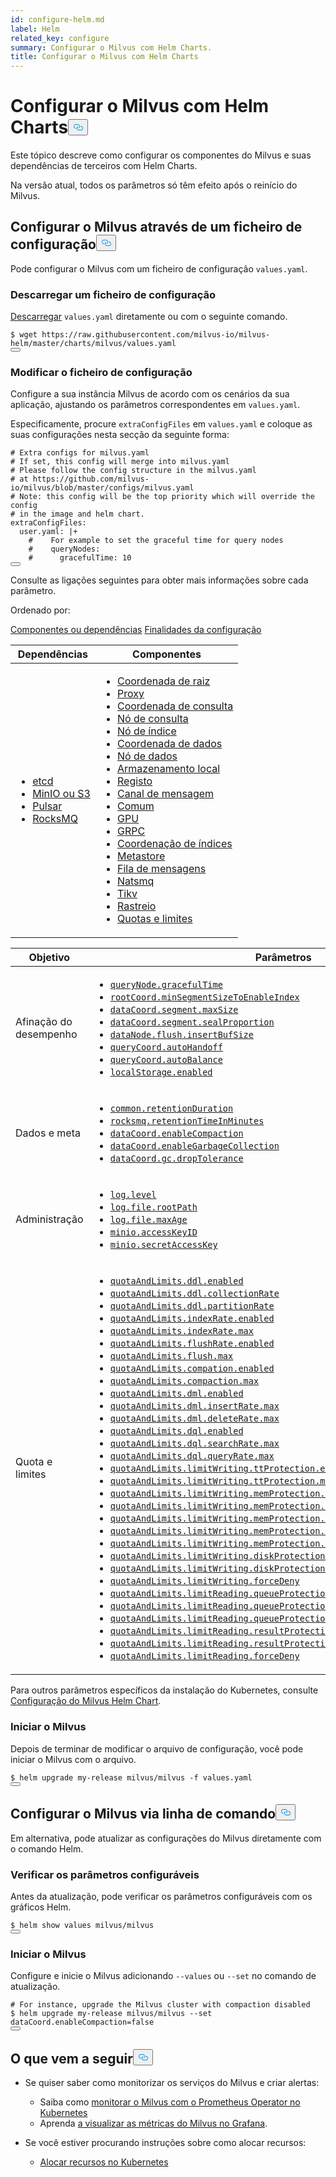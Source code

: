 ```yaml
---
id: configure-helm.md
label: Helm
related_key: configure
summary: Configurar o Milvus com Helm Charts.
title: Configurar o Milvus com Helm Charts
---
```

<h1 id="Configure-Milvus-with-Helm-Charts" class="common-anchor-header">Configurar o Milvus com Helm Charts<button data-href="#Configure-Milvus-with-Helm-Charts" class="anchor-icon" translate="no">
      <svg translate="no"
        aria-hidden="true"
        focusable="false"
        height="20"
        version="1.1"
        viewBox="0 0 16 16"
        width="16"
      >
        <path
          fill="#0092E4"
          fill-rule="evenodd"
          d="M4 9h1v1H4c-1.5 0-3-1.69-3-3.5S2.55 3 4 3h4c1.45 0 3 1.69 3 3.5 0 1.41-.91 2.72-2 3.25V8.59c.58-.45 1-1.27 1-2.09C10 5.22 8.98 4 8 4H4c-.98 0-2 1.22-2 2.5S3 9 4 9zm9-3h-1v1h1c1 0 2 1.22 2 2.5S13.98 12 13 12H9c-.98 0-2-1.22-2-2.5 0-.83.42-1.64 1-2.09V6.25c-1.09.53-2 1.84-2 3.25C6 11.31 7.55 13 9 13h4c1.45 0 3-1.69 3-3.5S14.5 6 13 6z"
        ></path>
      </svg>
    </button></h1><p>Este tópico descreve como configurar os componentes do Milvus e suas dependências de terceiros com Helm Charts.</p>
<div class="alert note">
Na versão atual, todos os parâmetros só têm efeito após o reinício do Milvus.</div>
<h2 id="Configure-Milvus-via-configuration-file" class="common-anchor-header">Configurar o Milvus através de um ficheiro de configuração<button data-href="#Configure-Milvus-via-configuration-file" class="anchor-icon" translate="no">
      <svg translate="no"
        aria-hidden="true"
        focusable="false"
        height="20"
        version="1.1"
        viewBox="0 0 16 16"
        width="16"
      >
        <path
          fill="#0092E4"
          fill-rule="evenodd"
          d="M4 9h1v1H4c-1.5 0-3-1.69-3-3.5S2.55 3 4 3h4c1.45 0 3 1.69 3 3.5 0 1.41-.91 2.72-2 3.25V8.59c.58-.45 1-1.27 1-2.09C10 5.22 8.98 4 8 4H4c-.98 0-2 1.22-2 2.5S3 9 4 9zm9-3h-1v1h1c1 0 2 1.22 2 2.5S13.98 12 13 12H9c-.98 0-2-1.22-2-2.5 0-.83.42-1.64 1-2.09V6.25c-1.09.53-2 1.84-2 3.25C6 11.31 7.55 13 9 13h4c1.45 0 3-1.69 3-3.5S14.5 6 13 6z"
        ></path>
      </svg>
    </button></h2><p>Pode configurar o Milvus com um ficheiro de configuração <code translate="no">values.yaml</code>.</p>
<h3 id="Download-a-configuration-file" class="common-anchor-header">Descarregar um ficheiro de configuração</h3><p><a href="https://raw.githubusercontent.com/milvus-io/milvus-helm/master/charts/milvus/values.yaml">Descarregar</a> <code translate="no">values.yaml</code> diretamente ou com o seguinte comando.</p>
<pre><code translate="no">$ wget <span class="hljs-attr">https</span>:<span class="hljs-comment">//raw.githubusercontent.com/milvus-io/milvus-helm/master/charts/milvus/values.yaml</span>
<button class="copy-code-btn"></button></code></pre>
<h3 id="Modify-the-configuration-file" class="common-anchor-header">Modificar o ficheiro de configuração</h3><p>Configure a sua instância Milvus de acordo com os cenários da sua aplicação, ajustando os parâmetros correspondentes em <code translate="no">values.yaml</code>.</p>
<p>Especificamente, procure <code translate="no">extraConfigFiles</code> em <code translate="no">values.yaml</code> e coloque as suas configurações nesta secção da seguinte forma:</p>
<pre><code translate="no" class="language-yaml"><span class="hljs-comment"># Extra configs for milvus.yaml</span>
<span class="hljs-comment"># If set, this config will merge into milvus.yaml</span>
<span class="hljs-comment"># Please follow the config structure in the milvus.yaml</span>
<span class="hljs-comment"># at https://github.com/milvus-io/milvus/blob/master/configs/milvus.yaml</span>
<span class="hljs-comment"># Note: this config will be the top priority which will override the config</span>
<span class="hljs-comment"># in the image and helm chart.</span>
extraConfigFiles:
  user.yaml: |+
    <span class="hljs-comment">#    For example to set the graceful time for query nodes</span>
    <span class="hljs-comment">#    queryNodes:</span>
    <span class="hljs-comment">#      gracefulTime: 10</span>
<button class="copy-code-btn"></button></code></pre>
<p>Consulte as ligações seguintes para obter mais informações sobre cada parâmetro.</p>
<p>Ordenado por:</p>
<div class="filter">
<a href="#component">Componentes ou dependências</a> <a href="#purpose">Finalidades da configuração</a> </div>
<div class="filter-component table-wrapper">
<table id="component">
<thead>
  <tr>
    <th>Dependências</th>
    <th>Componentes</th>
  </tr>
</thead>
<tbody>
  <tr>
    <td>
        <ul>
            <li><a href="/docs/pt/configure_etcd.md">etcd</a></li>
            <li><a href="/docs/pt/configure_minio.md">MinIO ou S3</a></li>
            <li><a href="/docs/pt/configure_pulsar.md">Pulsar</a></li>
            <li><a href="/docs/pt/configure_rocksmq.md">RocksMQ</a></li>
        </ul>
    </td>
    <td>
        <ul>
            <li><a href="/docs/pt/configure_rootcoord.md">Coordenada de raiz</a></li>
            <li><a href="/docs/pt/configure_proxy.md">Proxy</a></li>
            <li><a href="/docs/pt/configure_querycoord.md">Coordenada de consulta</a></li>
            <li><a href="/docs/pt/configure_querynode.md">Nó de consulta</a></li>
            <li><a href="/docs/pt/configure_indexnode.md">Nó de índice</a></li>
            <li><a href="/docs/pt/configure_datacoord.md">Coordenada de dados</a></li>
            <li><a href="/docs/pt/configure_datanode.md">Nó de dados</a></li>
            <li><a href="/docs/pt/configure_localstorage.md">Armazenamento local</a></li>
            <li><a href="/docs/pt/configure_log.md">Registo</a></li>
            <li><a href="/docs/pt/configure_msgchannel.md">Canal de mensagem</a></li>
            <li><a href="/docs/pt/configure_common.md">Comum</a></li>
            <li><a href="/docs/pt/configure_gpu.md">GPU</a></li>
            <li><a href="/docs/pt/configure_grpc.md">GRPC</a></li>
            <li><a href="/docs/pt/configure_indexcoord.md">Coordenação de índices</a></li>
            <li><a href="/docs/pt/configure_metastore.md">Metastore</a></li>
            <li><a href="/docs/pt/configure_mq.md">Fila de mensagens</a></li>
            <li><a href="/docs/pt/configure_natsmq.md">Natsmq</a></li>
            <li><a href="/docs/pt/configure_tikv.md">Tikv</a></li>
            <li><a href="/docs/pt/configure_trace.md">Rastreio</a></li>
            <li><a href="/docs/pt/configure_quotaandlimits.md">Quotas e limites</a></li>
        </ul>
    </td>
  </tr>
</tbody>
</table>
</div>
<div class="filter-purpose table-wrapper">
<table id="purpose">
<thead>
  <tr>
    <th>Objetivo</th>
    <th>Parâmetros</th>
  </tr>
</thead>
<tbody>
  <tr>
    <td>Afinação do desempenho</td>
    <td>
        <ul>
            <li><a href="/docs/pt/configure_querynode.md#queryNodegracefulTime"><code translate="no">queryNode.gracefulTime</code></a></li>
            <li><a href="/docs/pt/configure_rootcoord.md#rootCoordminSegmentSizeToEnableIndex"><code translate="no">rootCoord.minSegmentSizeToEnableIndex</code></a></li>
            <li><a href="/docs/pt/configure_datacoord.md#dataCoordsegmentmaxSize"><code translate="no">dataCoord.segment.maxSize</code></a></li>
            <li><a href="/docs/pt/configure_datacoord.md#dataCoordsegmentsealProportion"><code translate="no">dataCoord.segment.sealProportion</code></a></li>
            <li><a href="/docs/pt/configure_datanode.md#dataNodeflushinsertBufSize"><code translate="no">dataNode.flush.insertBufSize</code></a></li>
            <li><a href="/docs/pt/configure_querycoord.md#queryCoordautoHandoff"><code translate="no">queryCoord.autoHandoff</code></a></li>
            <li><a href="/docs/pt/configure_querycoord.md#queryCoordautoBalance"><code translate="no">queryCoord.autoBalance</code></a></li>
            <li><a href="/docs/pt/configure_localstorage.md#localStorageenabled"><code translate="no">localStorage.enabled</code></a></li>
        </ul>
    </td>
  </tr>
  <tr>
    <td>Dados e meta</td>
    <td>
        <ul>
            <li><a href="/docs/pt/configure_common.md#commonretentionDuration"><code translate="no">common.retentionDuration</code></a></li>
            <li><a href="/docs/pt/configure_rocksmq.md#rocksmqretentionTimeInMinutes"><code translate="no">rocksmq.retentionTimeInMinutes</code></a></li>
            <li><a href="/docs/pt/configure_datacoord.md#dataCoordenableCompaction"><code translate="no">dataCoord.enableCompaction</code></a></li>
            <li><a href="/docs/pt/configure_datacoord.md#dataCoordenableGarbageCollection"><code translate="no">dataCoord.enableGarbageCollection</code></a></li>
            <li><a href="/docs/pt/configure_datacoord.md#dataCoordgcdropTolerance"><code translate="no">dataCoord.gc.dropTolerance</code></a></li>
        </ul>
    </td>
  </tr>
  <tr>
    <td>Administração</td>
    <td>
        <ul>
            <li><a href="/docs/pt/configure_log.md#loglevel"><code translate="no">log.level</code></a></li>
            <li><a href="/docs/pt/configure_log.md#logfilerootPath"><code translate="no">log.file.rootPath</code></a></li>
            <li><a href="/docs/pt/configure_log.md#logfilemaxAge"><code translate="no">log.file.maxAge</code></a></li>
            <li><a href="/docs/pt/configure_minio.md#minioaccessKeyID"><code translate="no">minio.accessKeyID</code></a></li>
            <li><a href="/docs/pt/configure_minio.md#miniosecretAccessKey"><code translate="no">minio.secretAccessKey</code></a></li>
        </ul>
    </td>
  </tr>
  <tr>
    <td>Quota e limites</td>
    <td>
        <ul>
            <li><a href="/docs/pt/configure_quotaandlimits.md#quotaAndLimitsddlenabled"><code translate="no">quotaAndLimits.ddl.enabled</code></a></li>
            <li><a href="/docs/pt/configure_quotaandlimits.md#quotaAndLimitsddlcollectionRate"><code translate="no">quotaAndLimits.ddl.collectionRate</code></a></li>
            <li><a href="/docs/pt/configure_quotaandlimits.md#quotaAndLimitsddlpartitionRate"><code translate="no">quotaAndLimits.ddl.partitionRate</code></a></li>
            <li><a href="/docs/pt/configure_quotaandlimits.md#quotaAndLimitsindexRateenabled"><code translate="no">quotaAndLimits.indexRate.enabled</code></a></li>
            <li><a href="/docs/pt/configure_quotaandlimits.md#quotaAndLimitsindexRatemax"><code translate="no">quotaAndLimits.indexRate.max</code></a></li>
            <li><a href="/docs/pt/configure_quotaandlimits.md#quotaAndLimitsflushRateenabled"><code translate="no">quotaAndLimits.flushRate.enabled</code></a></li>
            <li><a href="/docs/pt/configure_quotaandlimits.md#quotaAndLimitsflushmax"><code translate="no">quotaAndLimits.flush.max</code></a></li>
            <li><a href="/docs/pt/configure_quotaandlimits.md#quotaAndLimitscompationenabled"><code translate="no">quotaAndLimits.compation.enabled</code></a></li>
            <li><a href="/docs/pt/configure_quotaandlimits.md#quotaAndLimitscompactionmax"><code translate="no">quotaAndLimits.compaction.max</code></a></li>
            <li><a href="/docs/pt/configure_quotaandlimits.md#quotaAndLimitsdmlenabled"><code translate="no">quotaAndLimits.dml.enabled</code></a></li>
            <li><a href="/docs/pt/configure_quotaandlimits.md#quotaAndLimitsdmlinsertRatemax"><code translate="no">quotaAndLimits.dml.insertRate.max</code></a></li>
            <li><a href="/docs/pt/configure_quotaandlimits.md#quotaAndLimitsdmldeleteRatemax"><code translate="no">quotaAndLimits.dml.deleteRate.max</code></a></li>
            <li><a href="/docs/pt/configure_quotaandlimits.md#quotaAndLimitsdqlenabled"><code translate="no">quotaAndLimits.dql.enabled</code></a></li>
            <li><a href="/docs/pt/configure_quotaandlimits.md#quotaAndLimitsdqlsearchRatemax"><code translate="no">quotaAndLimits.dql.searchRate.max</code></a></li>
            <li><a href="/docs/pt/configure_quotaandlimits.md#quotaAndLimitsdqlqueryRatemax"><code translate="no">quotaAndLimits.dql.queryRate.max</code></a></li>
            <li><a href="/docs/pt/configure_quotaandlimits.md#quotaAndLimitslimitWritingttProtectionenabled"><code translate="no">quotaAndLimits.limitWriting.ttProtection.enabled</code></a></li>
            <li><a href="/docs/pt/configure_quotaandlimits.md#quotaAndLimitslimitWritingttProtectionmaxTimeTickDelay"><code translate="no">quotaAndLimits.limitWriting.ttProtection.maxTimeTickDelay</code></a></li>
            <li><a href="/docs/pt/configure_quotaandlimits.md#quotaAndLimitslimitWritingmemProtectionenabled"><code translate="no">quotaAndLimits.limitWriting.memProtection.enabled</code></a></li>
            <li><a href="/docs/pt/configure_quotaandlimits.md#quotaAndLimitslimitWritingmemProtectiondataNodeMemoryLowWaterLevel"><code translate="no">quotaAndLimits.limitWriting.memProtection.dataNodeMemoryLowWaterLevel</code></a></li>
            <li><a href="/docs/pt/configure_quotaandlimits.md#quotaAndLimitslimitWritingmemProtectionqueryNodeMemoryLowWaterLevel"><code translate="no">quotaAndLimits.limitWriting.memProtection.queryNodeMemoryLowWaterLevel</code></a></li>
            <li><a href="/docs/pt/configure_quotaandlimits.md#quotaAndLimitslimitWritingmemProtectiondataNodeMemoryHighWaterLevel"><code translate="no">quotaAndLimits.limitWriting.memProtection.dataNodeMemoryHighWaterLevel</code></a></li>
            <li><a href="/docs/pt/configure_quotaandlimits.md#quotaAndLimitslimitWritingmemProtectionqueryNodeMemoryHighWaterLevel"><code translate="no">quotaAndLimits.limitWriting.memProtection.queryNodeMemoryHighWaterLevel</code></a></li>
            <li><a href="/docs/pt/configure_quotaandlimits.md#quotaAndLimitslimitWritingdiskProtectionenabled"><code translate="no">quotaAndLimits.limitWriting.diskProtection.enabled</code></a></li>
            <li><a href="/docs/pt/configure_quotaandlimits.md#quotaAndLimitslimitWritingdiskProtectiondiskQuota"><code translate="no">quotaAndLimits.limitWriting.diskProtection.diskQuota</code></a></li>
            <li><a href="/docs/pt/configure_quotaandlimits.md#quotaAndLimitslimitWritingforceDeny"><code translate="no">quotaAndLimits.limitWriting.forceDeny</code></a></li>
            <li><a href="/docs/pt/configure_quotaandlimits.md#quotaAndLimitslimitReadingqueueProtectionenabled"><code translate="no">quotaAndLimits.limitReading.queueProtection.enabled</code></a></li>
            <li><a href="/docs/pt/configure_quotaandlimits.md#quotaAndLimitslimitReadingqueueProtectionnqInQueueThreshold"><code translate="no">quotaAndLimits.limitReading.queueProtection.nqInQueueThreshold</code></a></li>
            <li><a href="/docs/pt/configure_quotaandlimits.md#quotaAndLimitslimitReadingqueueProtectionqueueLatencyThreshold"><code translate="no">quotaAndLimits.limitReading.queueProtection.queueLatencyThreshold</code></a></li>
            <li><a href="/docs/pt/configure_quotaandlimits.md#quotaAndLimitslimitReadingresultProtectionenabled"><code translate="no">quotaAndLimits.limitReading.resultProtection.enabled</code></a></li>
            <li><a href="/docs/pt/configure_quotaandlimits.md#quotaAndLimitslimitReadingresultProtectionmaxReadResultRate"><code translate="no">quotaAndLimits.limitReading.resultProtection.maxReadResultRate</code></a></li>
            <li><a href="/docs/pt/configure_quotaandlimits.md#quotaAndLimitslimitReadingforceDeny"><code translate="no">quotaAndLimits.limitReading.forceDeny</code></a></li>
        </ul>
    </td>
  </tr>
</tbody>
</table>
</div>
<p>Para outros parâmetros específicos da instalação do Kubernetes, consulte <a href="https://github.com/milvus-io/milvus-helm/tree/master/charts/milvus#configuration">Configuração do Milvus Helm Chart</a>.</p>
<h3 id="Start-Milvus" class="common-anchor-header">Iniciar o Milvus</h3><p>Depois de terminar de modificar o arquivo de configuração, você pode iniciar o Milvus com o arquivo.</p>
<pre><code translate="no">$ helm upgrade my-release milvus/milvus -f values.yaml
<button class="copy-code-btn"></button></code></pre>
<h2 id="Configure-Milvus-via-command-line" class="common-anchor-header">Configurar o Milvus via linha de comando<button data-href="#Configure-Milvus-via-command-line" class="anchor-icon" translate="no">
      <svg translate="no"
        aria-hidden="true"
        focusable="false"
        height="20"
        version="1.1"
        viewBox="0 0 16 16"
        width="16"
      >
        <path
          fill="#0092E4"
          fill-rule="evenodd"
          d="M4 9h1v1H4c-1.5 0-3-1.69-3-3.5S2.55 3 4 3h4c1.45 0 3 1.69 3 3.5 0 1.41-.91 2.72-2 3.25V8.59c.58-.45 1-1.27 1-2.09C10 5.22 8.98 4 8 4H4c-.98 0-2 1.22-2 2.5S3 9 4 9zm9-3h-1v1h1c1 0 2 1.22 2 2.5S13.98 12 13 12H9c-.98 0-2-1.22-2-2.5 0-.83.42-1.64 1-2.09V6.25c-1.09.53-2 1.84-2 3.25C6 11.31 7.55 13 9 13h4c1.45 0 3-1.69 3-3.5S14.5 6 13 6z"
        ></path>
      </svg>
    </button></h2><p>Em alternativa, pode atualizar as configurações do Milvus diretamente com o comando Helm.</p>
<h3 id="Check-the-configurable-parameters" class="common-anchor-header">Verificar os parâmetros configuráveis</h3><p>Antes da atualização, pode verificar os parâmetros configuráveis com os gráficos Helm.</p>
<pre><code translate="no">$ helm show values milvus/milvus
<button class="copy-code-btn"></button></code></pre>
<h3 id="Start-Milvus" class="common-anchor-header">Iniciar o Milvus</h3><p>Configure e inicie o Milvus adicionando <code translate="no">--values</code> ou <code translate="no">--set</code> no comando de atualização.</p>
<pre><code translate="no"><span class="hljs-comment"># For instance, upgrade the Milvus cluster with compaction disabled</span>
$ helm upgrade my-release milvus/milvus --<span class="hljs-built_in">set</span> dataCoord.enableCompaction=<span class="hljs-literal">false</span>
<button class="copy-code-btn"></button></code></pre>
<h2 id="Whats-next" class="common-anchor-header">O que vem a seguir<button data-href="#Whats-next" class="anchor-icon" translate="no">
      <svg translate="no"
        aria-hidden="true"
        focusable="false"
        height="20"
        version="1.1"
        viewBox="0 0 16 16"
        width="16"
      >
        <path
          fill="#0092E4"
          fill-rule="evenodd"
          d="M4 9h1v1H4c-1.5 0-3-1.69-3-3.5S2.55 3 4 3h4c1.45 0 3 1.69 3 3.5 0 1.41-.91 2.72-2 3.25V8.59c.58-.45 1-1.27 1-2.09C10 5.22 8.98 4 8 4H4c-.98 0-2 1.22-2 2.5S3 9 4 9zm9-3h-1v1h1c1 0 2 1.22 2 2.5S13.98 12 13 12H9c-.98 0-2-1.22-2-2.5 0-.83.42-1.64 1-2.09V6.25c-1.09.53-2 1.84-2 3.25C6 11.31 7.55 13 9 13h4c1.45 0 3-1.69 3-3.5S14.5 6 13 6z"
        ></path>
      </svg>
    </button></h2><ul>
<li><p>Se quiser saber como monitorizar os serviços do Milvus e criar alertas:</p>
<ul>
<li>Saiba como <a href="/docs/pt/monitor.md">monitorar o Milvus com o Prometheus Operator no Kubernetes</a></li>
<li>Aprenda <a href="/docs/pt/visualize.md">a visualizar as métricas do Milvus no Grafana</a>.</li>
</ul></li>
<li><p>Se você estiver procurando instruções sobre como alocar recursos:</p>
<ul>
<li><a href="/docs/pt/allocate.md#standalone">Alocar recursos no Kubernetes</a></li>
</ul></li>
</ul>
